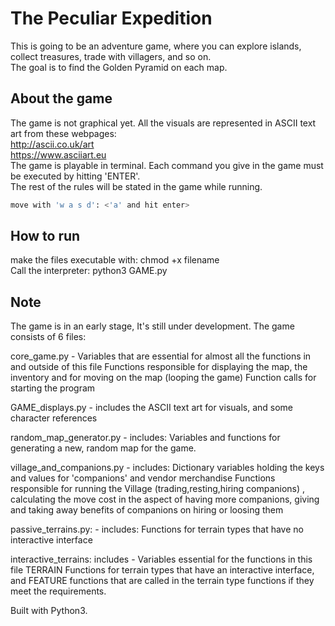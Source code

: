 # The Peculiar Expedition

This is going to be an adventure game, where you can explore islands, collect treasures, trade with villagers, and so on.   
The goal is to find the Golden Pyramid on each map.

## About the game

The game is not graphical yet. All the visuals are represented in ASCII text art from these webpages:   
http://ascii.co.uk/art   
https://www.asciiart.eu   
The game is playable in terminal. Each command you give in the game must be executed by hitting 'ENTER'.   
The rest of the rules will be stated in the game while running.

```bash
move with 'w a s d': <'a' and hit enter> 
```

## How to run

make the files executable with: chmod +x filename   
Call the interpreter: python3 GAME.py  

## Note

The game is in an early stage, It's still under development.
The game consists of 6 files:  

  core_game.py -  Variables that are essential for almost all the functions in and outside of this file
                  Functions responsible for displaying the map, the inventory and for moving on the map (looping the game)
                  Function calls for starting the program
                  
  GAME_displays.py - includes the ASCII text art for visuals, and some character references 
  
  random_map_generator.py - includes: Variables and functions for generating a new, random map for the game.
  
  village_and_companions.py - includes: Dictionary variables holding the keys and values for 'companions' and vendor  merchandise
                                        Functions responsible for running the Village (trading,resting,hiring companions) ,   calculating the move cost in the
                                            aspect of having more companions, giving and taking away benefits of companions on hiring or loosing them

  passive_terrains.py: - includes: Functions for terrain types that have no interactive interface
  
  interactive_terrains: includes - Variables essential for the functions in this file
                                   TERRAIN Functions for terrain types that have an interactive interface, and FEATURE functions that are called in the terrain type functions if they meet the requirements.
                                   
Built with Python3.
